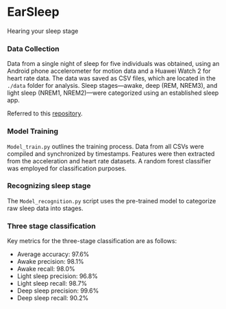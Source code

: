 # EarSleep

Hearing your sleep stage



### Data Collection


Data from a single night of sleep for five individuals was obtained, using an Android phone accelerometer for motion data and a Huawei Watch 2 for heart rate data. The data was saved as CSV files, which are located in the `./data` folder for analysis. Sleep stages—awake, deep (REM, NREM3), and light sleep (NREM1, NREM2)—were categorized using an established sleep app.

Referred to this [repository](https://github.com/bpine0/Sleep-Stages-Classification).


### Model Training

`Model_train.py` outlines the training process. Data from all CSVs were compiled and synchronized by timestamps. Features were then extracted from the acceleration and heart rate datasets. A random forest classifier was employed for classification purposes.



### Recognizing sleep stage

The `Model_recognition.py` script uses the pre-trained model to categorize raw sleep data into stages.



### Three stage classification

Key metrics for the three-stage classification are as follows:

- Average accuracy: 97.6%
- Awake precision: 98.1%
- Awake recall: 98.0%
- Light sleep precision: 96.8%
- Light sleep recall: 98.7%
- Deep sleep precision: 99.6%
- Deep sleep recall: 90.2%